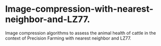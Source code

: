 # Image-compression-with-nearest-neighbor-and-LZ77.
Image compression algorithms to assess the animal health of cattle in the context of Precision Farming with nearest neighbor and LZ77.
